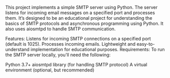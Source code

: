 This project implements a simple SMTP server using Python. The server listens for incoming email messages on a specified port and processes them. It’s designed to be an educational project for understanding the basics of SMTP protocols and asynchronous programming using Python. It also uses aiosmtpd to handle SMTP communication.

Features:
Listens for incoming SMTP connections on a specified port (default is 1025).
Processes incoming emails.
Lightweight and easy-to-understand implementation for educational purposes.
Requirements:
To run the SMTP server locally, you'll need the following:

Python 3.7+
aiosmtpd library (for handling SMTP protocol)
A virtual environment (optional, but recommended)
